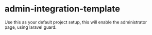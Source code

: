 # admin-integration-template
 Use this as your default project setup, this will enable the administrator page, using laravel guard.
